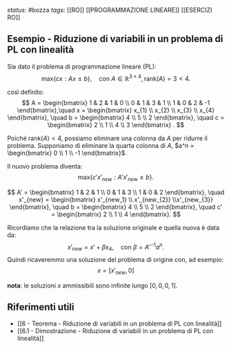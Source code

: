*status*: #bozza 
*tags*: [[RO]] [[PROGRAMMAZIONE LINEARE]] [[ESERCIZI RO]]

## Esempio - Riduzione di variabili in un problema di PL con linealità

Sia dato il problema di programmazione lineare (PL):
$$
\text{max} \{ cx : Ax \leq b \}, \quad \text{con } A \in \mathbb{R}^{3 \times 4}, \, \text{rank}(A) = 3 < 4.
$$

così definito:
$$
A = \begin{bmatrix}
1 & 2 & 1 & 0 \\
0 & 1 & 3 & 1 \\
1 & 0 & 2 & -1
\end{bmatrix},\quad
x = \begin{bmatrix}
x_{1} \\ x_{2} \\ x_{3} \\ x_{4}
\end{bmatrix}, \quad 
b = \begin{bmatrix}
4 \\ 5 \\ 2
\end{bmatrix}, \quad 
c = \begin{bmatrix}
2 \\ 1 \\ 4 \\ 3
\end{bmatrix} .
$$

Poiché $\text{rank}(A) < 4$, possiamo eliminare una colonna da $A$ per ridurre il problema. Supponiamo di eliminare la quarta colonna di $A$, $a^n = \begin{bmatrix} 0 \\ 1 \\ -1 \end{bmatrix}$.

Il nuovo problema diventa:
$$
\text{max} \{ c'x'_{new} : A'x'_{new} \leq b \}.
$$

$$
A' = \begin{bmatrix}
1 & 2 & 1 \\
0 & 1 & 3 \\
1 & 0 & 2
\end{bmatrix}, \quad
x'_{new} = \begin{bmatrix}
x'_{new_1} \\ x'_{new_{2}} \\x'_{new_{3}}
\end{bmatrix}, \quad
b = \begin{bmatrix}
4 \\ 5 \\ 2
\end{bmatrix}, \quad
c' = \begin{bmatrix}
2 \\ 1 \\ 4
\end{bmatrix}.
$$


Ricordiamo che la relazione tra la soluzione originale e quella nuova è data da:
$$
x'_{new} = x' + \beta x_4, \quad \text{con } \beta = A'^{-1}a^n.
$$
Quindi ricaveremmo una soluzione del problema di origine con, ad esempio:
$$
x = [x'_{new},0]
$$

**nota**: le soluzioni $x$ ammissibili sono infinite lungo $[0,0,0,1]$.

## Riferimenti utili

* [[6 - Teorema - Riduzione di variabili in un problema di PL con linealità]]
* [[6.1 - Dimostrazione - Riduzione di variabili in un problema di PL con linealità]]
